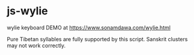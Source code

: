 # js-wylie
wylie keyboard DEMO at https://www.sonamdawa.com/wylie.html

Pure Tibetan syllables are fully supported by this script. Sanskrit clusters may not work correctly.

